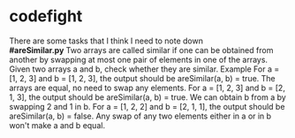 # codefight
There are some tasks that I think I need to note  down
</br>
**#areSimilar.py**
Two arrays are called similar if one can be obtained from another by swapping at most one pair of elements in one of the arrays.
Given two arrays a and b, check whether they are similar.
Example
For a = [1, 2, 3] and b = [1, 2, 3], the output should be
areSimilar(a, b) = true.
The arrays are equal, no need to swap any elements.
For a = [1, 2, 3] and b = [2, 1, 3], the output should be
areSimilar(a, b) = true.
We can obtain b from a by swapping 2 and 1 in b.
For a = [1, 2, 2] and b = [2, 1, 1], the output should be
areSimilar(a, b) = false.
Any swap of any two elements either in a or in b won't make a and b equal.
